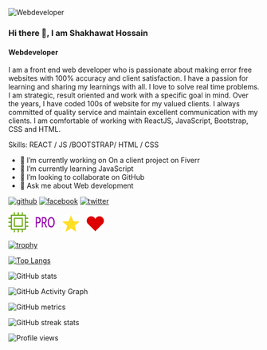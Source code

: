 
![Webdeveloper](https://pbs.twimg.com/profile_images/1398161050327945216/3yYTGhgn_400x400.jpg)

### Hi there 👋, I am Shakhawat Hossain
#### Webdeveloper


I am a front end web developer who is passionate about making error free websites with 100% accuracy and client satisfaction. I have a passion for learning and sharing my learnings with all. I love to solve real time problems. I am strategic, result oriented and work with a specific goal in mind. Over the years, I have coded 100s of website for my valued clients. I always committed of quality service and maintain excellent communication with my clients. I am comfortable of working with ReactJS,  JavaScript, Bootstrap, CSS and HTML.

Skills:  REACT / JS /BOOTSTRAP/ HTML / CSS

- 🔭 I’m currently working on On a client project on Fiverr 
- 🌱 I’m currently learning JavaScript 
- 👯 I’m looking to collaborate on GitHub 
- 💬 Ask me about Web development 


[<img src='https://cdn.jsdelivr.net/npm/simple-icons@3.0.1/icons/github.svg' alt='github' height='40'>](https://github.com/bdshakhawat)  [<img src='https://cdn.jsdelivr.net/npm/simple-icons@3.0.1/icons/facebook.svg' alt='facebook' height='40'>](https://www.facebook.com/bdsumon)  [<img src='https://cdn.jsdelivr.net/npm/simple-icons@3.0.1/icons/twitter.svg' alt='twitter' height='40'>](https://twitter.com/forexsumon)  

<a href='https://docs.github.com/en/developers'><img src='https://raw.githubusercontent.com/acervenky/animated-github-badges/master/assets/devbadge.gif' width='40' height='40'></a> <a href='https://github.com/pricing'><img src='https://raw.githubusercontent.com/acervenky/animated-github-badges/master/assets/pro.gif' width='40' height='40'></a> <a href='https://stars.github.com/'><img src='https://raw.githubusercontent.com/acervenky/animated-github-badges/master/assets/starbadge.gif' width='35' height='35'></a> <a href='https://docs.github.com/en/github/supporting-the-open-source-community-with-github-sponsors'><img src='https://raw.githubusercontent.com/acervenky/animated-github-badges/master/assets/sponsorbadge.gif' width='35' height='35'></a> 

[![trophy](https://github-profile-trophy.vercel.app/?username=bdshakhawat)](https://github.com/ryo-ma/github-profile-trophy)

[![Top Langs](https://github-readme-stats.vercel.app/api/top-langs/?username=bdshakhawat)](https://github.com/anuraghazra/github-readme-stats)

![GitHub stats](https://github-readme-stats.vercel.app/api?username=bdshakhawat&show_icons=true&count_private=true)  

![GitHub Activity Graph](https://activity-graph.herokuapp.com/graph?username=bdshakhawat)  

![GitHub metrics](https://metrics.lecoq.io/bdshakhawat)  

![GitHub streak stats](https://github-readme-streak-stats.herokuapp.com/?user=bdshakhawat)  

![Profile views](https://gpvc.arturio.dev/bdshakhawat)  
